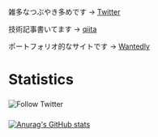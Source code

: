 <!--### Hi there 👋-->

雑多なつぶやき多めです → [Twitter](https://twitter.com/yosuke_yamakawa)

技術記事書いてます → [qiita](https://qiita.com/honahuku)

ポートフォリオ的なサイトです → [Wantedly](https://www.wantedly.com/id/yosuke_yamakawa)

# Statistics

### 

![Follow Twitter](https://img.shields.io/twitter/follow/yosuke_yamakawa?style=social)

###

[![Anurag's GitHub stats](https://github-readme-stats.vercel.app/api?username=Honahuku&count_private=true?show_icons=true)](https://github.com/anuraghazra/github-readme-stats)
